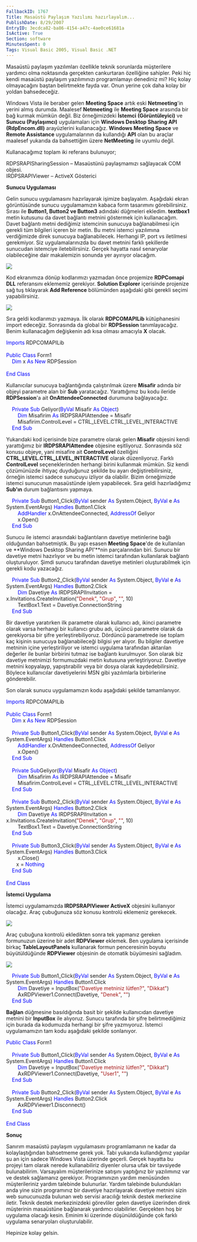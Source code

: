 ```yaml
---
FallbackID: 1767
Title: Masaüstü Paylaşım Yazılımı hazırlayalım...
PublishDate: 8/29/2007
EntryID: 3ecdca82-ba86-4154-a47c-4ae0ce61681a
IsActive: True
Section: software
MinutesSpent: 0
Tags: Visual Basic 2005, Visual Basic .NET
---
```

Masaüstü paylaşım yazılımları özellikle teknik sorunlarda müşterilere
yardımcı olma noktasında gerçekten cankurtaran özelliğine sahipler. Peki
hiç kendi masaüstü paylaşım yazılımınızı programlamayı denediniz mi? Hiç
kolay olmayacağını baştan belirtmekte fayda var. Onun yerine çok daha
kolay bir yoldan bahsedeceğiz.

Windows Vista ile beraber gelen **Meeting Space** artık eski
**Netmeeting**'in yerini almış durumda. Maalesef **Netmeeting** ile
**Meeting Space** arasında bir bağ kurmak mümkün değil. Biz
örneğimizdeki **İstemci** **(Görüntüleyici)** ve **Sunucu (Paylaşımcı)**
uygulamaları için **Windows Desktop Sharing API (RdpEncom.dll)**
arayüzlerini kullanacağız. **Windows Meeting Space** ve **Remote
Assistance** uygulamalarının da kullandığı **API** olan bu araçlar
maalesef yukarıda da bahsettiğim üzere **NetMeeting** ile uyumlu değil.

Kullanacağımız toplam iki referans bulunuyor;

RDPSRAPISharingSession – Masaüstünü paylaşmamızı sağlayacak COM objesi.\
 IRDPSRAPIViewer – ActiveX Gösterici

**Sunucu Uygulaması**

Gelin sunucu uygulamasını hazırlayarak işimize başlayalım. Aşağıdaki
ekran görüntüsünde sunucu uygulamamızın kabaca form tasarımını
görebilirsiniz. Sırası ile **Button1, Button2 ve Button3** adındaki
düğmeleri ekledim. **textbox1** metin kutusunu da davet bağlantı metnini
göstermek için kullanacağım. Davet bağlantı metni dediğimiz istemcinin
sunucuya bağlanabilmesi için gerekli tüm bilgileri içeren bir metin. Bu
metni istemci yazılımına verdiğimizde direk sunucuya bağlanabilecek.
Herhangi IP, port vs iletilmesi gerekmiyor. Siz uygulamalarınızda bu
davet metnini farklı şekillerde sunucudan istemciye iletebilirsiniz.
Gerçek hayatta nasıl senaryolar olabileceğine dair makalemizin sonunda
yer ayırıyor olacağım.

![](http://cdn.daron.yondem.com/assets/1767/29082007_1.png)

Kod ekranımıza dönüp kodlarımızı yazmadan önce projemize **RDPComapi
DLL** referansını eklememiz gerekiyor. **Solution Explorer** içerisinde
projenize sağ tuş tıklayarak **Add Reference** bölümünden aşağıdaki gibi
gerekli seçimi yapabilirsiniz.

![](http://cdn.daron.yondem.com/assets/1767/29082007_2.png)

Sıra geldi kodlarımızı yazmaya. İlk olarak **RDPCOMAPILib**
kütüphanesini import edeceğiz. Sonrasında da global bir **RDPSession**
tanımlayacağız. Benim kullanacağım değişkenin adı kısa olması amacıyla
**X** olacak.

<span style="color: blue;">Imports</span><span> RDPCOMAPILib</span>\
 <span>  </span>\
 <span style="color: blue;"> Public</span><span> <span
style="color: blue;"> Class</span> Form1</span>\
 <span> <span>    </span> <span style="color: blue;"> Dim</span> x <span
style="color: blue;"> As</span> <span style="color: blue;"> New</span>
RDPSession</span>\
\
<span style="color: blue;"> End</span><span> <span style="color: blue;">
Class</span></span>

Kullanıcılar sunucuya bağlantığında çalıştırılmak üzere **Misafir**
adında bir objeyi parametre alan bir **Sub** yaratacağız. Yarattığımız
bu kodu ileride **RDPSession**'a ait **OnAttendeeConnected** durumuna
bağlayacağız.

    <span style="color: blue;"> Private</span> <span
style="color: blue;"> Sub</span> Geliyor(<span
style="color: blue;">ByVal</span> Misafir <span style="color: blue;">
As</span> <span style="color: blue;"> Object</span>)\
 <span> <span>       </span> <span style="color: blue;"> Dim</span>
Misafirim <span style="color: blue;"> As</span> IRDPSRAPIAttendee =
Misafir</span>\
 <span> <span>       </span> Misafirim.ControlLevel =
CTRL\_LEVEL.CTRL\_LEVEL\_INTERACTIVE</span>\
 <span> <span>   </span> <span style="color: blue;"> End</span> <span
style="color: blue;"> Sub</span></span>

Yukarıdaki kod içerisinde bize parametre olarak gelen **Misafir**
objesini kendi yarattığımız bir **IRDPSRAPIAttendee** objesine
eşitliyoruz. Sonrasında söz konusu objeye, yani misafire ait
**ControlLevel** özelliğini **CTRL\_LEVEL.CTRL\_LEVEL\_INTERACTIVE**
olarak düzenliyoruz. Farklı **ControlLevel** seçeneklerinden herhangi
birini kullanmak mümkün. Siz kendi çözümünüzde ihtiyaç duyduğunuz
şekilde bu ayarı değiştirebilirsiniz, örneğin istemci sadece sunucuyu
izliyor da olabilir. Bizim örneğimizde istemci sunucunun masaüstünde
işlem yapabilecek. Sıra geldi hazırladığımız **Sub'ın** durum
bağlantısını yapmaya.

    <span style="color: blue;"> Private</span> <span
style="color: blue;"> Sub</span> Button1\_Click(<span
style="color: blue;">ByVal</span> sender <span style="color: blue;">
As</span> System.Object, <span style="color: blue;"> ByVal</span> e
<span style="color: blue;"> As</span> System.EventArgs) <span
style="color: blue;"> Handles</span> Button1.Click\
 <span> <span>        </span> <span style="color: blue;">
AddHandler</span> x.OnAttendeeConnected, <span style="color: blue;">
AddressOf</span> Geliyor </span>\
 <span> <span>        </span> x.Open()</span>\
 <span> <span>    </span> <span style="color: blue;"> End</span> <span
style="color: blue;"> Sub</span></span>

Sunucu ile istemci arasındaki bağlantıların davetiye metinlerine bağlı
olduğundan bahsetmiştik. Bu yapı esasen **Meeting Space**'de de
kullanılan ve **Windows Desktop Sharing API'**nin parçalarından biri.
Sunucu bir davetiye metni hazırlıyor ve bu metin istemci tarafından
kullanılarak bağlantı oluşturuluyor. Şimdi sunucu tarafından davetiye
metinleri oluşturabilmek için gerekli kodu yazacağız.

    <span style="color: blue;"> Private</span> <span
style="color: blue;"> Sub</span> Button2\_Click(<span
style="color: blue;">ByVal</span> sender <span style="color: blue;">
As</span> System.Object, <span style="color: blue;"> ByVal</span> e
<span style="color: blue;"> As</span> System.EventArgs) <span
style="color: blue;"> Handles</span> Button2.Click\
 <span> <span>       </span> <span style="color: blue;"> Dim</span>
Davetiye <span style="color: blue;"> As</span> IRDPSRAPIInvitation =
x.Invitations.CreateInvitation(<span
style="color: rgb(163, 21, 21);">"Denek"</span>, <span
style="color: rgb(163, 21, 21);"> "Grup"</span>, <span
style="color: rgb(163, 21, 21);"> ""</span>, 10)</span>\
 <span> <span>       </span> TextBox1.Text =
Davetiye.ConnectionString</span>\
 <span> <span>   </span> <span style="color: blue;"> End</span> <span
style="color: blue;"> Sub</span></span>

Bir davetiye yaratırken ilk parametre olarak kullanıcı adı, ikinci
parametre olarak varsa herhangi bir kullanıcı grubu adı, üçüncü
parametre olarak da gerekiyorsa bir şifre yerleştirebiliyoruz. Dördüncü
parametrede ise toplam kaç kişinin sunucuya bağlanabileceği bilgisi yer
alıyor. Bu bilgiler davetiye metninin içine yerleştiriliyor ve istemci
uygulama tarafından aktarılan değerler ile bunlar birbirini tutmaz ise
bağlantı kurulmuyor. Son olarak biz davetiye metnimizi formumuzdaki
metin kutusuna yerleştiriyoruz. Davetiye metnini kopyalayp,
yapıştırabilir veya bir dosya olarak kaydedebilirsiniz. Böylece
kullanıcılar davetiyelerini MSN gibi yazılımlarla birbirlerine
gönderebilir.

Son olarak sunucu uygulamamızın kodu aşağıdaki şekilde tamamlanıyor.

<span style="color: blue;"> Imports</span><span> RDPCOMAPILib</span>\
 <span>  </span>\
 <span style="color: blue;"> Public</span><span> <span
style="color: blue;"> Class</span> Form1</span>\
 <span> <span>   </span> <span style="color: blue;"> Dim</span> x <span
style="color: blue;"> As</span> <span style="color: blue;"> New</span>
RDPSession</span>\
 <span>  </span>\
 <span> <span>   </span> <span style="color: blue;"> Private</span>
<span style="color: blue;"> Sub</span> Button1\_Click(<span
style="color: blue;">ByVal</span> sender <span style="color: blue;">
As</span> System.Object, <span style="color: blue;"> ByVal</span> e
<span style="color: blue;"> As</span> System.EventArgs) <span
style="color: blue;"> Handles</span> Button1.Click</span>\
 <span> <span>       </span> <span style="color: blue;">
AddHandler</span> x.OnAttendeeConnected, <span style="color: blue;">
AddressOf</span> Geliyor</span>\
 <span> <span>       </span> x.Open()</span>\
 <span> <span>   </span> <span style="color: blue;"> End</span> <span
style="color: blue;"> Sub</span></span>\
 <span style="color: blue;">  </span>\
 <span> <span>   </span> <span style="color: blue;"> Private</span>
<span style="color: blue;"> Sub</span>Geliyor(<span
style="color: blue;">ByVal</span> Misafir <span style="color: blue;">
As</span> <span style="color: blue;"> Object</span>)</span>\
 <span> <span>       </span> <span style="color: blue;"> Dim</span>
Misafirim<span style="color: blue;"> As</span> IRDPSRAPIAttendee =
Misafir</span>\
 <span> <span>       </span> Misafirim.ControlLevel =
CTRL\_LEVEL.CTRL\_LEVEL\_INTERACTIVE</span>\
 <span> <span>   </span> <span style="color: blue;"> End</span> <span
style="color: blue;"> Sub</span></span>\
 <span style="color: blue;">  </span>\
 <span> <span>   </span> <span style="color: blue;"> Private</span>
<span style="color: blue;"> Sub</span> Button2\_Click(<span
style="color: blue;">ByVal</span> sender <span style="color: blue;">
As</span> System.Object, <span style="color: blue;"> ByVal</span> e
<span style="color: blue;"> As</span> System.EventArgs) <span
style="color: blue;"> Handles</span> Button2.Click</span>\
 <span> <span>       </span> <span style="color: blue;"> Dim</span>
Davetiye <span style="color: blue;"> As</span> IRDPSRAPIInvitation =
x.Invitations.CreateInvitation(<span
style="color: rgb(163, 21, 21);">"Denek"</span>, <span
style="color: rgb(163, 21, 21);"> "Grup"</span>, <span
style="color: rgb(163, 21, 21);"> ""</span>, 10)</span>\
 <span> <span>       </span> TextBox1.Text =
Davetiye.ConnectionString</span>\
 <span> <span>   </span> <span style="color: blue;"> End</span> <span
style="color: blue;"> Sub</span></span>\
 <span style="color: blue;">  </span>\
 <span> <span>   </span> <span style="color: blue;"> Private</span>
<span style="color: blue;"> Sub</span> Button3\_Click(<span
style="color: blue;">ByVal</span> sender <span style="color: blue;">
As</span> System.Object, <span style="color: blue;"> ByVal</span> e
<span style="color: blue;"> As</span> System.EventArgs) <span
style="color: blue;"> Handles</span> Button3.Click</span>\
 <span> <span>       </span> x.Close()</span>\
 <span> <span>       </span>x = <span style="color: blue;">
Nothing</span></span>\
 <span> <span>   </span> <span style="color: blue;"> End</span> <span
style="color: blue;"> Sub</span></span>\
 <span style="color: blue;">  </span>\
 <span style="color: blue;"> End</span><span> <span
style="color: blue;"> Class</span></span>

**İstemci Uygulama**

İstemci uygulamamızda **IRDPSRAPIViewer ActiveX** objesini kullanıyor
olacağız. Araç çubuğunuza söz konusu kontrolü eklemeniz gerekecek.

![](http://cdn.daron.yondem.com/assets/1767/29082007_3.png)

Araç çubuğuna kontrolü ekledikten sonra tek yapmanız gereken formunuzun
üzerine bir adet **RDPViewer** eklemek. Ben uygulama içerisinde birkaç
**TableLayoutPanels** kullanarak formun penceresinin boyutu
büyütüldüğünde **RDPViewer** objesinin de otomatik büyümesini sağladım.

![](http://cdn.daron.yondem.com/assets/1767/29082007_4.png)

    <span style="color: blue;"> Private</span> <span
style="color: blue;"> Sub</span> Button1\_Click(<span
style="color: blue;">ByVal</span> sender <span style="color: blue;">
As</span> System.Object, <span style="color: blue;"> ByVal</span> e
<span style="color: blue;"> As</span> System.EventArgs) <span
style="color: blue;"> Handles</span> Button1.Click\
 <span> <span>       </span> <span style="color: blue;"> Dim</span>
Davetiye = InputBox(<span style="color: rgb(163, 21, 21);">"Davetiye
metniniz lütfen?"</span>, <span style="color: rgb(163, 21, 21);">
"Dikkat"</span>)</span>\
 <span> <span>       </span> AxRDPViewer1.Connect(Davetiye, <span
style="color: rgb(163, 21, 21);"> "Denek"</span>, <span
style="color: rgb(163, 21, 21);"> ""</span>)</span>\
 <span> <span>   </span> <span style="color: blue;"> End</span> <span
style="color: blue;"> Sub</span></span>

**Bağlan** düğmesine basıldığında basit bir şekilde kullanıcıdan
davetiye metnini bir **InputBox** ile alıyoruz. Sunucu tarafında bir
şifre belirtmediğimiz için burada da kodumuzda herhangi bir şifre
yazmıyoruz. İstemci uygulamamızın tam kodu aşağıdaki şekilde sonlanıyor.

<span style="color: blue;"> Public</span><span> <span
style="color: blue;"> Class</span> Form1</span>\
 <span>  </span>\
 <span> <span>   </span> <span style="color: blue;"> Private</span>
<span style="color: blue;"> Sub</span> Button1\_Click(<span
style="color: blue;">ByVal</span> sender <span style="color: blue;">
As</span> System.Object, <span style="color: blue;"> ByVal</span> e
<span style="color: blue;"> As</span> System.EventArgs) <span
style="color: blue;"> Handles</span> Button1.Click</span>\
 <span> <span>       </span> <span style="color: blue;"> Dim</span>
Davetiye = InputBox(<span style="color: rgb(163, 21, 21);">"Davetiye
metniniz lütfen?"</span>, <span style="color: rgb(163, 21, 21);">
"Dikkat"</span>)</span>\
 <span> <span>       </span> AxRDPViewer1.Connect(Davetiye, <span
style="color: rgb(163, 21, 21);"> "User1"</span>, <span
style="color: rgb(163, 21, 21);"> ""</span>)</span>\
 <span> <span>   </span> <span style="color: blue;"> End</span> <span
style="color: blue;"> Sub</span></span>\
 <span style="color: blue;">  </span>\
 <span> <span>   </span> <span style="color: blue;"> Private</span>
<span style="color: blue;"> Sub</span> Button2\_Click(<span
style="color: blue;">ByVal</span> sender <span style="color: blue;">
As</span> System.Object, <span style="color: blue;"> ByVal</span> e
<span style="color: blue;"> As</span> System.EventArgs) <span
style="color: blue;"> Handles</span> Button2.Click</span>\
 <span> <span>       </span> AxRDPViewer1.Disconnect()</span>\
 <span> <span>   </span> <span style="color: blue;"> End</span> <span
style="color: blue;"> Sub</span></span>\
 <span style="color: blue;">  </span>\
 <span style="color: blue;"> End</span><span> <span
style="color: blue;"> Class</span></span>

**Sonuç**

Sanırım masaüstü paylaşım uygulamasını programlamanın ne kadar da
kolaylaştığından bahsetmeme gerek yok. Tabi yukarıda kullandığımız
yapılar şu an için sadece Windows Vista üzerinde geçerli. Gerçek hayatta
bu projeyi tam olarak nerede kullanabiliriz diyenler olursa ufak bir
tavsiyede bulunabilirim. Varsayalım müşterilerinize satışını yaptığınız
bir yazılımınız var ve destek sağlamanız gerekiyor. Programınızın yardım
menüsünden müşterileriniz yardım talebinde bulunurlar. Yardım talebinde
bulundukları anda yine sizin programınız bir davetiye hazırlayarak
davetiye metnini sizin web sunucunuzda bulunan web servisi aracılığı
teknik destek merkezine iletir. Teknik destek merkezinizdeki görevliler
gelen davetiye üzerinden direk müşterinin masaüstüne bağlanarak yardımcı
olabilirler. Gerçekten hoş bir uygulama olacağı kesin. Eminim ki
üzerinde düşünüldüğünde çok farklı uygulama senaryoları oluşturulabilir.

Hepinize kolay gelsin.


